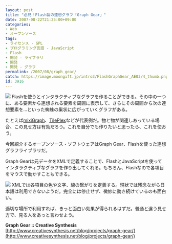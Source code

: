 ```yaml
---
layout: post
title: "必見！Flash製の連想グラフ「Graph Gear」"
date: 2007-08-22T21:25:00+09:00
categories:
- Web
- オープンソース
tags: 
- ライセンス - GPL
- プログラミング言語 - JavaScript
- Flash
- 開発 - ライブラリ
- 開発
- 開発 - グラフ
permalink: /2007/08/graph_gear/
catch: https://image.moongift.jp/intro3/FlashGraphGear_AE03/4_thumb.png
id: 3916
---
```

[![](https://image.moongift.jp/intro3/FlashGraphGear_AE03/3_thumb.png)](https://image.moongift.jp/intro3/FlashGraphGear_AE03/32.png) Flashを使うとインタラクティブなグラフを作ることができる。その中の一つに、ある要素から連想される要素を周囲に表示して、さらにその周囲から次の連想要素を…といった蜘蛛の巣状に広がっていくグラフがある。   
  
たとえば[mixiGraph](http://www.moongift.jp/2005/11/823/)、[TilePlex](http://tileplex.jp/)などが代表例だ。物と物が関連しあっている場合、この見せ方は有効だろう。これを自分でも作りたいと思ったら、これを使おう。   
  
今回紹介するオープンソース・ソフトウェアはGraph Gear、Flashを使った連想グラフライブラリだ。   
  
<!--more-->  
  
Graph Gearは元データをXMLで定義することで、FlashとJavaScriptを使ってインタラクティブなグラフを作り出してくれる。もちろん、Flashなので各項目をマウスで動かすこともできる。   
  
[![](https://image.moongift.jp/intro3/FlashGraphGear_AE03/4_thumb.png)](https://image.moongift.jp/intro3/FlashGraphGear_AE03/42.png) XMLでは各項目の色や文字、線の繋がりを定義する。現状では残念ながら日本語は利用できないようだ。完全には停止せず、微妙に動き続けているのも面白い。   
  
適切な場所で利用すれば、きっと面白い効果が得られるはずだ。普通と違う見せ方で、見る人をあっと言わせよう。   
  
**Graph Gear :: Creative Synthesis**  
[http://www.creativesynthesis.net/blog/projects/graph-gear/](http://www.creativesynthesis.net/blog/projects/graph-gear/)